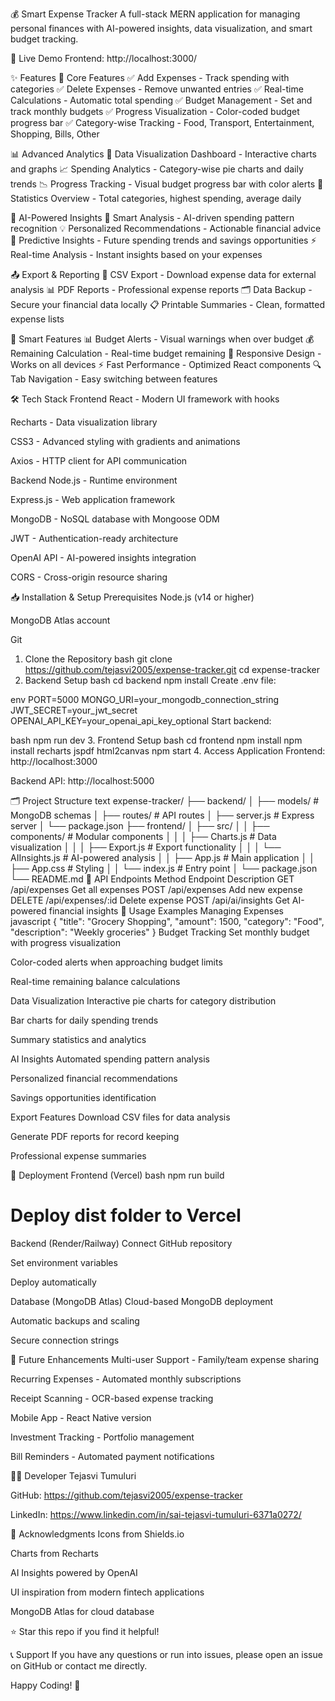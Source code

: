 💰 Smart Expense Tracker
A full-stack MERN application for managing personal finances with AI-powered insights, data visualization, and smart budget tracking.

🚀 Live Demo
Frontend: http://localhost:3000/

✨ Features
🔧 Core Features
✅ Add Expenses - Track spending with categories
✅ Delete Expenses - Remove unwanted entries
✅ Real-time Calculations - Automatic total spending
✅ Budget Management - Set and track monthly budgets
✅ Progress Visualization - Color-coded budget progress bar
✅ Category-wise Tracking - Food, Transport, Entertainment, Shopping, Bills, Other

📊 Advanced Analytics
🎯 Data Visualization Dashboard - Interactive charts and graphs
📈 Spending Analytics - Category-wise pie charts and daily trends
📉 Progress Tracking - Visual budget progress bar with color alerts
📱 Statistics Overview - Total categories, highest spending, average daily

🤖 AI-Powered Insights
🧠 Smart Analysis - AI-driven spending pattern recognition
💡 Personalized Recommendations - Actionable financial advice
🔮 Predictive Insights - Future spending trends and savings opportunities
⚡ Real-time Analysis - Instant insights based on your expenses

📤 Export & Reporting
📄 CSV Export - Download expense data for external analysis
📊 PDF Reports - Professional expense reports
🗂️ Data Backup - Secure your financial data locally
📋 Printable Summaries - Clean, formatted expense lists

🎯 Smart Features
📊 Budget Alerts - Visual warnings when over budget
💰 Remaining Calculation - Real-time budget remaining
🎨 Responsive Design - Works on all devices
⚡ Fast Performance - Optimized React components
🔍 Tab Navigation - Easy switching between features

🛠️ Tech Stack
Frontend
React - Modern UI framework with hooks

Recharts - Data visualization library

CSS3 - Advanced styling with gradients and animations

Axios - HTTP client for API communication

Backend
Node.js - Runtime environment

Express.js - Web application framework

MongoDB - NoSQL database with Mongoose ODM

JWT - Authentication-ready architecture

OpenAI API - AI-powered insights integration

CORS - Cross-origin resource sharing

📥 Installation & Setup
Prerequisites
Node.js (v14 or higher)

MongoDB Atlas account

Git

1. Clone the Repository
bash
git clone https://github.com/tejasvi2005/expense-tracker.git
cd expense-tracker
2. Backend Setup
bash
cd backend
npm install
Create .env file:

env
PORT=5000
MONGO_URI=your_mongodb_connection_string
JWT_SECRET=your_jwt_secret
OPENAI_API_KEY=your_openai_api_key_optional
Start backend:

bash
npm run dev
3. Frontend Setup
bash
cd frontend
npm install
npm install recharts jspdf html2canvas
npm start
4. Access Application
Frontend: http://localhost:3000

Backend API: http://localhost:5000

🗂️ Project Structure
text
expense-tracker/
├── backend/
│   ├── models/          # MongoDB schemas
│   ├── routes/          # API routes
│   ├── server.js        # Express server
│   └── package.json
├── frontend/
│   ├── src/
│   │   ├── components/   # Modular components
│   │   │   ├── Charts.js        # Data visualization
│   │   │   ├── Export.js        # Export functionality
│   │   │   └── AIInsights.js    # AI-powered analysis
│   │   ├── App.js       # Main application
│   │   ├── App.css      # Styling
│   │   └── index.js     # Entry point
│   └── package.json
└── README.md
📡 API Endpoints
Method	Endpoint	Description
GET	/api/expenses	Get all expenses
POST	/api/expenses	Add new expense
DELETE	/api/expenses/:id	Delete expense
POST	/api/ai/insights	Get AI-powered financial insights
🎯 Usage Examples
Managing Expenses
javascript
{
  "title": "Grocery Shopping",
  "amount": 1500,
  "category": "Food",
  "description": "Weekly groceries"
}
Budget Tracking
Set monthly budget with progress visualization

Color-coded alerts when approaching budget limits

Real-time remaining balance calculations

Data Visualization
Interactive pie charts for category distribution

Bar charts for daily spending trends

Summary statistics and analytics

AI Insights
Automated spending pattern analysis

Personalized financial recommendations

Savings opportunities identification

Export Features
Download CSV files for data analysis

Generate PDF reports for record keeping

Professional expense summaries

🚀 Deployment
Frontend (Vercel)
bash
npm run build
# Deploy dist folder to Vercel
Backend (Render/Railway)
Connect GitHub repository

Set environment variables

Deploy automatically

Database (MongoDB Atlas)
Cloud-based MongoDB deployment

Automatic backups and scaling

Secure connection strings

📝 Future Enhancements
Multi-user Support - Family/team expense sharing

Recurring Expenses - Automated monthly subscriptions

Receipt Scanning - OCR-based expense tracking

Mobile App - React Native version

Investment Tracking - Portfolio management

Bill Reminders - Automated payment notifications

👨‍💻 Developer
Tejasvi Tumuluri

GitHub: https://github.com/tejasvi2005/expense-tracker

LinkedIn: https://www.linkedin.com/in/sai-tejasvi-tumuluri-6371a0272/

🙏 Acknowledgments
Icons from Shields.io

Charts from Recharts

AI Insights powered by OpenAI

UI inspiration from modern fintech applications

MongoDB Atlas for cloud database

⭐ Star this repo if you find it helpful!

📞 Support
If you have any questions or run into issues, please open an issue on GitHub or contact me directly.

Happy Coding! 🚀
